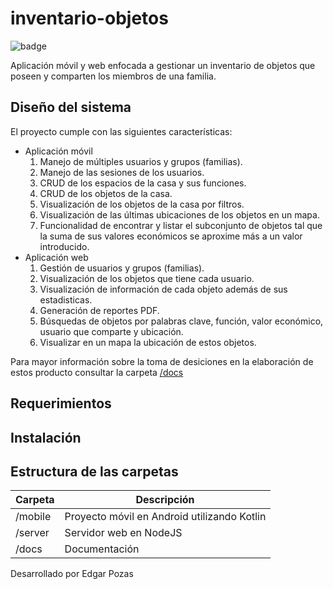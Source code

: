 # inventario-objetos

![badge](https://img.shields.io/badge/scaffold-v0.0.1-blue)

Aplicación móvil y web enfocada a gestionar un inventario de objetos que poseen
y comparten los miembros de una familia.

## Diseño del sistema

El proyecto cumple con las siguientes características:

* Aplicación móvil
    1. Manejo de múltiples usuarios y grupos (familias).
    2. Manejo de las sesiones de los usuarios.
    3. CRUD de los espacios de la casa y sus funciones.
    4. CRUD de los objetos de la casa.
    5. Visualización de los objetos de la casa por filtros.
    6. Visualización de las últimas ubicaciones de los objetos en un mapa.
    7. Funcionalidad de encontrar y listar el subconjunto de objetos tal que la suma de sus valores económicos se aproxime más a un valor introducido.
* Aplicación web
    1. Gestión de usuarios y grupos (familias).
    2. Visualización de los objetos que tiene cada usuario.
    3. Visualización de información de cada objeto además de sus estadisticas.
    4. Generación de reportes PDF.
    5. Búsquedas de objetos por palabras clave, función, valor económico, usuario que comparte y ubicación.
    6. Visualizar en un mapa la ubicación de estos objetos.

Para mayor información sobre la toma de desiciones en la elaboración de estos producto
consultar la carpeta [/docs](https://github.com/EdgarPozas/)

## Requerimientos


## Instalación

## Estructura de las carpetas

|Carpeta| Descripción|
|------|------|
|/mobile|Proyecto móvil en Android utilizando Kotlin|
|/server|Servidor web en NodeJS|
|/docs|Documentación|


Desarrollado por Edgar Pozas
